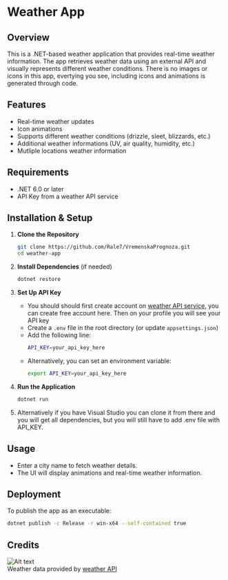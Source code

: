 # Weather App

## Overview
This is a .NET-based weather application that provides real-time weather information. The app retrieves weather data using an external API and visually represents different weather conditions. There is no images or icons in this app, evertying you see, including icons
and animations is generated through code.

## Features
- Real-time weather updates
- Icon animations
- Supports different weather conditions (drizzle, sleet, blizzards, etc.)
- Additional weather informations (UV, air quality, humidity, etc.)
- Mutliple locations weather information

## Requirements
- .NET 6.0 or later
- API Key from a weather API service 

## Installation & Setup

1. **Clone the Repository**
   ```sh
   git clone https://github.com/Rale7/VremenskaPrognoza.git
   cd weather-app
   ```

2. **Install Dependencies** (if needed)
   ```sh
   dotnet restore
   ```

3. **Set Up API Key**
   - You should should first create account on [weather API service](https://www.weatherapi.com/), you can create free account here. Then on your profile you will see your API key
   - Create a `.env` file in the root directory (or update `appsettings.json`)
   - Add the following line:
     ```sh
     API_KEY=your_api_key_here
     ```
   - Alternatively, you can set an environment variable:
     ```sh
     export API_KEY=your_api_key_here
     ```

4. **Run the Application**
   ```sh
   dotnet run
   ```
5. Alternatively if you have Visual Studio you can clone it from there and you will get all dependencies, but you will still have to add .env file with API_KEY.

## Usage
- Enter a city name to fetch weather details.
- The UI will display animations and real-time weather information.

## Deployment
To publish the app as an executable:
```sh
dotnet publish -c Release -r win-x64 --self-contained true
```

## Credits
![Alt text](//cdn.weatherapi.com/v4/images/weatherapi_logo.png) <br>
Weather data provided by [weather API](https://www.weatherapi.com/)


